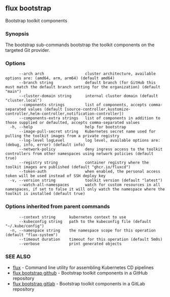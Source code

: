 ## flux bootstrap

Bootstrap toolkit components

### Synopsis

The bootstrap sub-commands bootstrap the toolkit components on the targeted Git provider.

### Options

```
      --arch arch                  cluster architecture, available options are: (amd64, arm, arm64) (default amd64)
      --branch string              default branch (for GitHub this must match the default branch setting for the organization) (default "main")
      --cluster-domain string      internal cluster domain (default "cluster.local")
      --components strings         list of components, accepts comma-separated values (default [source-controller,kustomize-controller,helm-controller,notification-controller])
      --components-extra strings   list of components in addition to those supplied or defaulted, accepts comma-separated values
  -h, --help                       help for bootstrap
      --image-pull-secret string   Kubernetes secret name used for pulling the toolkit images from a private registry
      --log-level logLevel         log level, available options are: (debug, info, error) (default info)
      --network-policy             deny ingress access to the toolkit controllers from other namespaces using network policies (default true)
      --registry string            container registry where the toolkit images are published (default "ghcr.io/fluxcd")
      --token-auth                 when enabled, the personal access token will be used instead of SSH deploy key
  -v, --version string             toolkit version (default "latest")
      --watch-all-namespaces       watch for custom resources in all namespaces, if set to false it will only watch the namespace where the toolkit is installed (default true)
```

### Options inherited from parent commands

```
      --context string      kubernetes context to use
      --kubeconfig string   path to the kubeconfig file (default "~/.kube/config")
  -n, --namespace string    the namespace scope for this operation (default "flux-system")
      --timeout duration    timeout for this operation (default 5m0s)
      --verbose             print generated objects
```

### SEE ALSO

* [flux](flux.md)	 - Command line utility for assembling Kubernetes CD pipelines
* [flux bootstrap github](flux_bootstrap_github.md)	 - Bootstrap toolkit components in a GitHub repository
* [flux bootstrap gitlab](flux_bootstrap_gitlab.md)	 - Bootstrap toolkit components in a GitLab repository

